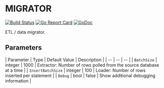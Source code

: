 # MIGRATOR

[![Build Status](https://secure.travis-ci.org/jbuchbinder/migrator.png)](http://travis-ci.org/jbuchbinder/migrator)
[![Go Report Card](https://goreportcard.com/badge/github.com/jbuchbinder/migrator)](https://goreportcard.com/report/github.com/jbuchbinder/migrator)
[![GoDoc](https://godoc.org/github.com/jbuchbinder/migrator?status.png)](https://godoc.org/github.com/jbuchbinder/migrator)

ETL / data migrator.

## Parameters

| Parameter | Type | Default Value | Description |
| -- | -- | -- |
| ``BatchSize`` | integer | 1000 | Extractor: Number of rows polled from the source database at a time |
| ``InsertBatchSize`` | integer | 100 | Loader: Number of rows inserted per statement |
| ``Debug`` | bool | false | Show additional debugging information |

